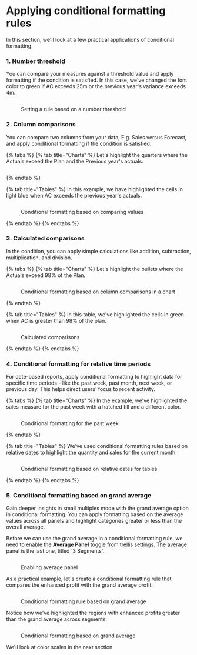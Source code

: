 # Applying conditional formatting rules

In this section, we'll look at a few practical applications of conditional formatting.

### 1. Number threshold

You can compare your measures against a threshold value and apply formatting if the condition is satisfied. In this case, we've changed the font color to green if AC exceeds 25m or the previous year's variance exceeds  4m.

<figure><img src="../../../.gitbook/assets/image (998).png" alt=""><figcaption><p>Setting a rule based on a number threshold</p></figcaption></figure>

### 2. Column comparisons

You can compare two columns from your data, E.g. Sales versus Forecast, and apply conditional formatting if the condition is satisfied.&#x20;

{% tabs %}
{% tab title="Charts" %}
Let's highlight the quarters where the Actuals exceed the Plan and the Previous year's actuals.&#x20;

<figure><img src="../../../.gitbook/assets/image (1171).png" alt=""><figcaption></figcaption></figure>
{% endtab %}

{% tab title="Tables" %}
In this example, we have highlighted the cells in light blue when AC exceeds the previous year's actuals.

<figure><img src="../../../.gitbook/assets/image (999).png" alt=""><figcaption><p>Conditional formatting based on comparing values</p></figcaption></figure>
{% endtab %}
{% endtabs %}

### 3. Calculated comparisons

In the condition, you can apply simple calculations like addition, subtraction, multiplication, and division.&#x20;

{% tabs %}
{% tab title="Charts" %}
Let's highlight the bullets where the Actuals exceed 98% of the Plan.

<figure><img src="../../../.gitbook/assets/image (1169).png" alt=""><figcaption><p>Conditional formatting based on column comparisons in a chart</p></figcaption></figure>
{% endtab %}

{% tab title="Tables" %}
In this table, we've highlighted the cells in green when AC is greater than 98% of the plan.

<figure><img src="../../../.gitbook/assets/image (1000).png" alt=""><figcaption><p>Calculated comparisons</p></figcaption></figure>
{% endtab %}
{% endtabs %}

### 4. Conditional formatting for relative time periods

For date-based reports, apply conditional formatting to highlight data for specific time periods - like the past week, past month, next week, or previous day. This helps direct users' focus to recent activity.&#x20;

{% tabs %}
{% tab title="Charts" %}
In the example, we've highlighted the sales measure for the past week with a hatched fill and a different color.

<figure><img src="../../../.gitbook/assets/image (14).png" alt=""><figcaption><p>Conditional formatting for the past week</p></figcaption></figure>
{% endtab %}

{% tab title="Tables" %}
We've used conditional formatting rules based on relative dates to highlight the quantity and sales for the current month.

<figure><img src="../../../.gitbook/assets/image (15).png" alt=""><figcaption><p>Conditional formatting based on relative dates for tables</p></figcaption></figure>
{% endtab %}
{% endtabs %}

### **5. Conditional formatting based on grand average**

Gain deeper insights in small multiples mode with the grand average option in conditional formatting. You can apply formatting based on the average values across all panels and highlight categories greater or less than the overall average.&#x20;

Before we can use the grand average in a conditional formatting rule, we need to enable the **Average Panel** toggle from trellis settings. The average panel is the last one, titled '3 Segments'.

<figure><img src="../../../.gitbook/assets/image (13).png" alt=""><figcaption><p>Enabling average panel</p></figcaption></figure>

As a practical example, let's create a conditional formatting rule that compares the enhanced profit with the grand average profit.

<figure><img src="../../../.gitbook/assets/image (2034).png" alt=""><figcaption><p>Conditional formatting rule based on grand average</p></figcaption></figure>

Notice how we've highlighted the regions with enhanced profits greater than the grand average across segments.

<figure><img src="../../../.gitbook/assets/image (2035).png" alt=""><figcaption><p>Conditional formatting based on grand average</p></figcaption></figure>

We'll look at color scales in the next section.
